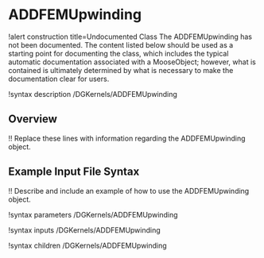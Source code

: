 # ADDFEMUpwinding

!alert construction title=Undocumented Class
The ADDFEMUpwinding has not been documented. The content listed below should be used as a starting point for
documenting the class, which includes the typical automatic documentation associated with a
MooseObject; however, what is contained is ultimately determined by what is necessary to make the
documentation clear for users.

!syntax description /DGKernels/ADDFEMUpwinding

## Overview

!! Replace these lines with information regarding the ADDFEMUpwinding object.

## Example Input File Syntax

!! Describe and include an example of how to use the ADDFEMUpwinding object.

!syntax parameters /DGKernels/ADDFEMUpwinding

!syntax inputs /DGKernels/ADDFEMUpwinding

!syntax children /DGKernels/ADDFEMUpwinding
